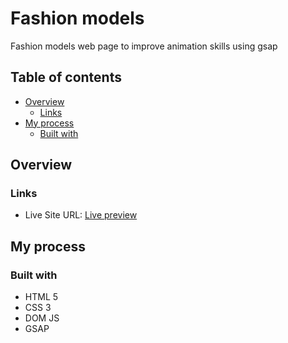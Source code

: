 # Fashion models

Fashion models web page to improve animation skills using gsap

## Table of contents

- [Overview](#overview)
  - [Links](#links)
- [My process](#my-process)
  - [Built with](#built-with)

## Overview

### Links

- Live Site URL: [Live preview](https://shady-mo.github.io/Fashion-Models/)

## My process

### Built with

- HTML 5
- CSS 3
- DOM JS
- GSAP
